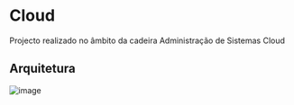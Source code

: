 # Cloud
Projecto realizado no âmbito da cadeira Administração de Sistemas Cloud


## Arquitetura

![image](https://github.com/user-attachments/assets/cb907d1a-e12a-46bd-b146-f328cfb461d3)
